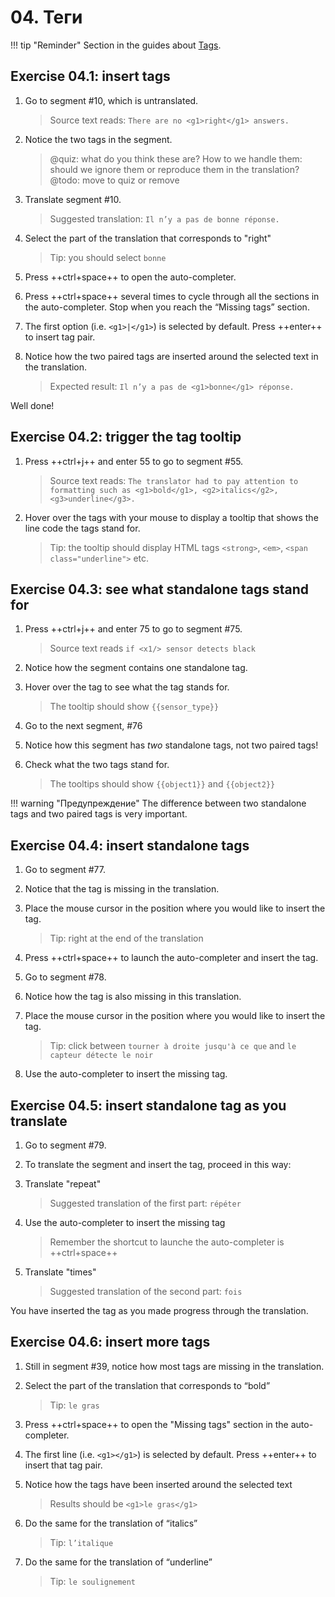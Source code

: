 # 04. Теги

!!! tip "Reminder"
    Section in the guides about [Tags](https://capstanlqc.github.io/omegat-guides/translation/tags/).
    <!-- @ŧodo: make this link role-specific -->

## Exercise 04.1: insert tags

1. Go to segment #10, which is untranslated.

   > Source text reads: `There are no <g1>right</g1> answers.` <!-- segment should be untranslated -->

2. Notice the two tags in the segment.

   > @quiz: what do you think these are? How to we handle them: should we ignore them or reproduce them in the translation? @todo: move to quiz or remove

3. Translate segment #10.

   > Suggested translation: `Il n’y a pas de bonne réponse.`

4. Select the part of the translation that corresponds to "right"

   > Tip: you should select `bonne`

5. Press ++ctrl+space++ to open the auto-completer.
6. Press ++ctrl+space++ several times to cycle through all the sections in the auto-completer. Stop when you reach the “Missing tags” section.
7. The first option (i.e. `<g1>|</g1>`) is selected by default. Press ++enter++ to insert tag pair.
8. Notice how the two paired tags are inserted around the selected text in the translation.

   > Expected result: `Il n’y a pas de <g1>bonne</g1> réponse.`

Well done!


## Exercise 04.2: trigger the tag tooltip

<!-- translation: Le traducteur a dû prêter attention au formatage tel que le gras, l'italique, le soulignement</g3>. -->

1. Press ++ctrl+j++ and enter 55 to go to segment #55.

   > Source text reads: `The translator had to pay attention to formatting such as <g1>bold</g1>, <g2>italics</g2>, <g3>underline</g3>.`

2. Hover over the tags with your mouse to display a tooltip that shows the line code the tags stand for.

   > Tip: the tooltip should display HTML tags `<strong>`, `<em>`, `<span class="underline">` etc.

<!-- @ŧodo: add exercise about notes, add exercise about search hash -->

## Exercise 04.3: see what standalone tags stand for

1. Press ++ctrl+j++ and enter 75 to go to segment #75.

   > Source text reads `if <x1/> sensor detects black`

2. Notice how the segment contains one standalone tag.
3. Hover over the tag to see what the tag stands for.

   > The tooltip should show `{{sensor_type}}`

4. Go to the next segment, #76
5. Notice how this segment has _two_ standalone tags, not two paired tags!
6. Check what the two tags stand for.

   > The tooltips should show `{{object1}}` and `{{object2}}`

!!! warning "Предупреждение"
    The difference between two standalone tags and two paired tags is very important.

## Exercise 04.4: insert standalone tags

1. Go to segment #77.
2. Notice that the tag is missing in the translation.
3. Place the mouse cursor in the position where you would like to insert the tag.

   > Tip: right at the end of the translation

4. Press ++ctrl+space++ to launch the auto-completer and insert the tag.
5. Go to segment #78.
6. Notice how the tag is also missing in this translation.
7. Place the mouse cursor in the position where you would like to insert the tag.

   > Tip: click between `tourner à droite jusqu'à ce que` and `le capteur détecte le noir`

8. Use the auto-completer to insert the missing tag.

## Exercise 04.5: insert standalone tag as you translate

1. Go to segment #79.
2. To translate the segment and insert the tag, proceed in this way:
3. Translate "repeat"

   > Suggested translation of the first part: `répéter`

4. Use the auto-completer to insert the missing tag

   > Remember the shortcut to launche the auto-completer is ++ctrl+space++

5. Translate "times"

   > Suggested translation of the second part: `fois`

You have inserted the tag as you made progress through the translation.

## Exercise 04.6: insert more tags

1. Still in segment #39, notice how most tags are missing in the translation.
2. Select the part of the translation that corresponds to “bold”

   > Tip: `le gras`

3. Press ++ctrl+space++ to open the "Missing tags" section in the auto-completer.
4. The first line (i.e. `<g1></g1>`) is selected by default. Press ++enter++ to insert that tag pair.
4. Notice how the tags have been inserted around the selected text

   > Results should be `<g1>le gras</g1>`

5. Do the same for the translation of “italics”

   > Tip: `l’italique`

5. Do the same for the translation of “underline”

   > Tip: `le soulignement`

<!-- @ŧodo > @quiz: insert  -->

<!--
!!! note "NOTE FOR HELPERS"
    Two exercises for verifiers, won't be mixed with the above. Feel free to do these two exercises now and provide feedback but they will be reviewed and wrapped up later (after the seminar).

@todo: comment this whole section, and add later to the exercises in the verifiers guide


## Exercise 04.7: relocate tag

In this exercise, you'll practice how to move a tag.

1. Go to segment #30 (“<g1>Don’t Open This Email</g1>”)
> translation: N<g1>'ouvrez pas cet </g1>e-mail

    > @quiz: what do you notice?

2. Notice how the position of the first tag (tag `<g1>`) is incorrect. You will fix that.

    > @quiz: it should be at the beginning of the segment / end / in the middle

3. Double click on the tag `<g1>` to select it.
4. Now drag and drop it to the correct position.

    > tip: the paired tags should also include "N"

??? note "Solution"
    shows the expected result (the solution) @todo: complete

!!! note "Tip for RTL languages"

    Please use the helpdesk if you find a complicated situation and we'll help you.

Well done!

## Exercise 04.8d: relocate tag

In this exercise, you'll practice another way to move a tag to its correct position.

1. Still in segment #30 (“<g1>Don’t Open This Email</g1>”) ç
> translation is now: <g1>N'ouvrez pas cet </g1>e-mail
2. Notice the position of the second tag (`</g1>`) is also incorrect.
3. Double click on the tag `<g1>` to select it.
4. Press +del+ on your keyboard to delete the tag.
5. Place the cursor (e.g. just click) where you want the tag to appear instead
6. Use the auto-completer to insert the tag

    > tip: ++ctrl+space++

??? note "Solution"
    shows the expected result (the solution) @todo: complete

-->